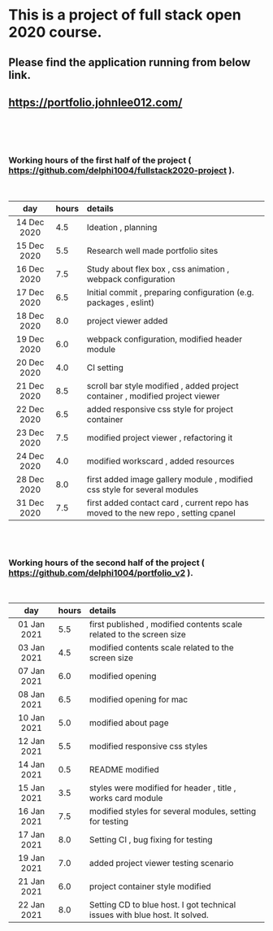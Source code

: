 # This is a project of full stack open 2020 course.

## Please find the application running from below link.

## https://portfolio.johnlee012.com/


<br />
<br />
<br />

### Working hours of the first half of the project ( https://github.com/delphi1004/fullstack2020-project ).
<br />

| day | hours | details  |
| :----:|:-----| :-----|
| 14 Dec 2020 | 4.5    | Ideation , planning |
| 15 Dec 2020 | 5.5    | Research well made portfolio sites |
| 16 Dec 2020 | 7.5    | Study about flex box , css animation , webpack configuration |
| 17 Dec 2020 | 6.5    | Initial commit , preparing configuration (e.g. packages , eslint)|
| 18 Dec 2020 | 8.0    | project viewer added |
| 19 Dec 2020 | 6.0    | webpack configuration, modified header module |
| 20 Dec 2020 | 4.0    | CI setting |
| 21 Dec 2020 | 8.5    | scroll bar style modified , added project container , modified project viewer |
| 22 Dec 2020 | 6.5    | added responsive css style for project container |
| 23 Dec 2020 | 7.5    | modified project viewer , refactoring it |
| 24 Dec 2020 | 4.0    | modified workscard , added resources |
| 28 Dec 2020 | 8.0    | first added image gallery module , modified css style for several modules |
| 31 Dec 2020 | 7.5    | first added contact card  , current repo has moved to the new repo , setting cpanel |

<br />
<br />

### Working hours of the second half of the project ( https://github.com/delphi1004/portfolio_v2 ).
<br />


| day | hours | details  |
| :----:|:-----| :-----|
| 01 Jan 2021 | 5.5    | first published , modified contents scale related to the screen size |
| 03 Jan 2021 | 4.5    | modified contents scale related to the screen size |
| 07 Jan 2021 | 6.0    | modified opening |
| 08 Jan 2021 | 6.5    | modified opening for mac|
| 10 Jan 2021 | 5.0    | modified about page |
| 12 Jan 2021 | 5.5    | modified responsive css styles |
| 14 Jan 2021 | 0.5    | README modified |
| 15 Jan 2021 | 3.5    | styles were modified for header , title , works card module |
| 16 Jan 2021 | 7.5    | modified styles for several modules, setting for testing |
| 17 Jan 2021 | 8.0    | Setting CI , bug fixing for testing |
| 19 Jan 2021 | 7.0    | added project viewer testing scenario |
| 21 Jan 2021 | 6.0    | project container style modified |
| 22 Jan 2021 | 8.0    | Setting CD to blue host. I got technical issues with blue host. It solved.


